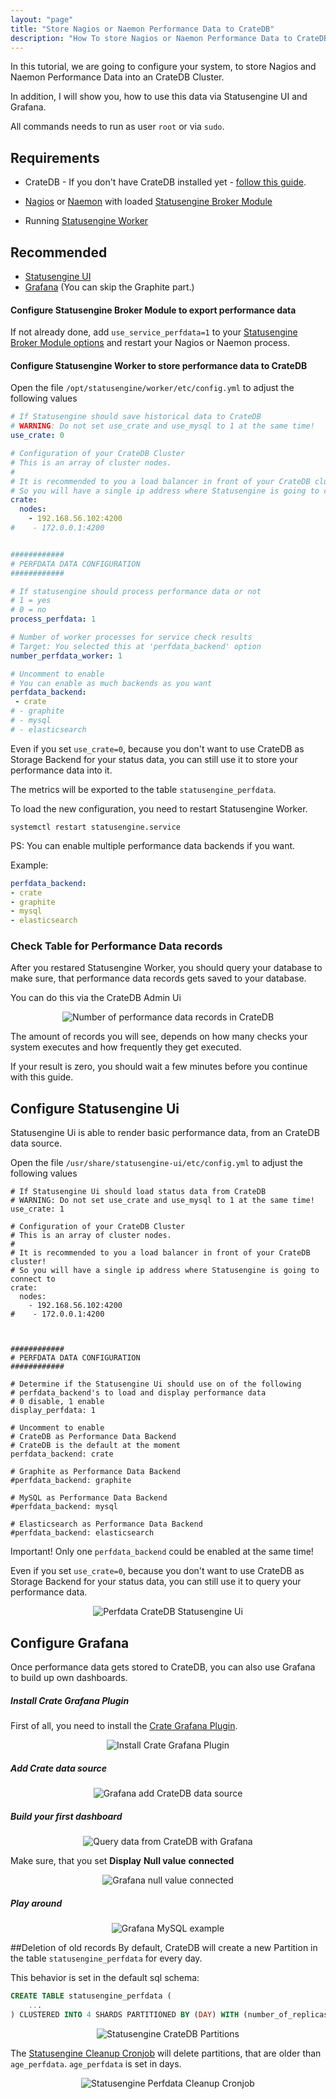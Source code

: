 ```yaml
---
layout: "page"
title: "Store Nagios or Naemon Performance Data to CrateDB"
description: "How To store Nagios or Naemon Performance Data to CrateDB using Statusengine"
---
```

In this tutorial, we are going to configure your system, to store Nagios and Naemon Performance Data into an CrateDB Cluster.

In addition, I will show you, how to use this data via Statusengine UI and Grafana.

All commands needs to run as user `root` or via `sudo`.

## Requirements
- CrateDB - If you don't have CrateDB installed yet -
[follow this guide](/tutorials/cratedb-cluster-ubuntu).

- [Nagios](/tutorials/install-nagios4) or [Naemon](/tutorials/install-naemon) with loaded [Statusengine Broker Module](/broker)

- Running [Statusengine Worker](/worker)

## Recommended
- [Statusengine UI](/ui)
- [Grafana](/tutorials/Graphite-Grafana) (You can skip the Graphite part.)


#### Configure Statusengine Broker Module to export performance data
If not already done, add `use_service_perfdata=1` to your [Statusengine Broker Module options](/broker#broker-options)
and restart your Nagios or Naemon process.

#### Configure Statusengine Worker to store performance data to CrateDB
Open the file `/opt/statusengine/worker/etc/config.yml` to adjust the following values

````yml
# If Statusengine should save historical data to CrateDB
# WARNING: Do not set use_crate and use_mysql to 1 at the same time!
use_crate: 0

# Configuration of your CrateDB Cluster
# This is an array of cluster nodes.
#
# It is recommended to you a load balancer in front of your CrateDB cluster!
# So you will have a single ip address where Statusengine is going to connect to
crate:
  nodes:
    - 192.168.56.102:4200
#    - 172.0.0.1:4200


############
# PERFDATA DATA CONFIGURATION
############

# If statusengine should process performance data or not
# 1 = yes
# 0 = no
process_perfdata: 1

# Number of worker processes for service check results
# Target: You selected this at 'perfdata_backend' option
number_perfdata_worker: 1

# Uncomment to enable
# You can enable as much backends as you want
perfdata_backend:
 - crate
# - graphite
# - mysql
# - elasticsearch

````

Even if you set `use_crate=0`, because you don't want to use CrateDB as Storage Backend for your status data, you can still use it to
store your performance data into it.

The metrics will be exported to the table `statusengine_perfdata`.

To load the new configuration, you need to restart Statusengine Worker.
````nohighlight
systemctl restart statusengine.service
````

PS: You can enable multiple performance data backends if you want.

Example:

````yml
perfdata_backend:
- crate
- graphite
- mysql
- elasticsearch
````

### Check Table for Performance Data records
After you restared Statusengine Worker, you should query your database to make sure, that performance data records gets saved to your database.

You can do this via the CrateDB Admin Ui

<div class="jumbotron jumbotron-black">
    <div class="container">
        <p>
            <center>
                <img src="{{ site.url }}/assets/img/tutorials/cratedb-perfdata-records.png" class="img-responsive" alt="Number of performance data records in CrateDB"/>
            </center>
        </p>
    </div>
</div>

The amount of records you will see, depends on how many checks your system executes and how frequently they get executed.

If your result is zero, you should wait a few minutes before you continue with this guide.



## Configure Statusengine Ui
Statusengine Ui is able to render basic performance data, from an CrateDB data source.


Open the file `/usr/share/statusengine-ui/etc/config.yml` to adjust the following values
````YML
# If Statusengine Ui should load status data from CrateDB
# WARNING: Do not set use_crate and use_mysql to 1 at the same time!
use_crate: 1

# Configuration of your CrateDB Cluster
# This is an array of cluster nodes.
#
# It is recommended to you a load balancer in front of your CrateDB cluster!
# So you will have a single ip address where Statusengine is going to connect to
crate:
  nodes:
    - 192.168.56.102:4200
#    - 172.0.0.1:4200



############
# PERFDATA DATA CONFIGURATION
############

# Determine if the Statusengine Ui should use on of the following
# perfdata_backend's to load and display performance data
# 0 disable, 1 enable
display_perfdata: 1

# Uncomment to enable
# CrateDB as Performance Data Backend
# CrateDB is the default at the moment
perfdata_backend: crate

# Graphite as Performance Data Backend
#perfdata_backend: graphite

# MySQL as Performance Data Backend
#perfdata_backend: mysql

# Elasticsearch as Performance Data Backend
#perfdata_backend: elasticsearch
````

Important! Only one `perfdata_backend` could be enabled at the same time!

Even if you set `use_crate=0`, because you don't want to use CrateDB as Storage Backend for your status data, you can still use it to query your performance data.

<div class="jumbotron jumbotron-black">
    <div class="container">
        <p>
            <center>
                <img src="{{ site.url }}/assets/img/tutorials/statusengine-ui-mysql-perfdata.png" class="img-responsive" alt="Perfdata CrateDB Statusengine Ui"/>
            </center>
        </p>
    </div>
</div>

## Configure Grafana
Once performance data gets stored to CrateDB, you can also use Grafana to build up own dashboards.

##### Install Crate Grafana Plugin
First of all, you need to install the <a href="https://grafana.com/plugins/crate-datasource" target="_blank">Crate Grafana Plugin</a>.

<div class="jumbotron jumbotron-black">
    <div class="container">
        <p>
            <center>
                <img src="{{ site.url }}/assets/img/tutorials/install-grafana-crate-plugin2.png" class="img-responsive" alt="Install Crate Grafana Plugin"/>
            </center>
        </p>
    </div>
</div>

##### Add Crate data source
<div class="jumbotron jumbotron-black">
    <div class="container">
        <p>
            <center>
                <img src="{{ site.url }}/assets/img/tutorials/grafana-crate-datasource.png" class="img-responsive" alt="Grafana add CrateDB data source"/>
            </center>
        </p>
    </div>
</div>

##### Build your first dashboard

<div class="jumbotron jumbotron-black">
    <div class="container">
        <p>
            <center>
                <img src="{{ site.url }}/assets/img/tutorials/grafana-cratedb-query.png" class="img-responsive" alt="Query data from CrateDB with Grafana"/>
            </center>
        </p>
    </div>
</div>

Make sure, that you set **Display** <i class="fa fa-arrow-right"></i> **Null value** <i class="fa fa-arrow-right"></i> **connected**
<div class="jumbotron jumbotron-black">
    <div class="container">
        <p>
            <center>
                <img src="{{ site.url }}/assets/img/tutorials/grafana_null_value.png" class="img-responsive" alt="Grafana null value connected"/>
            </center>
        </p>
    </div>
</div>


##### Play around
<div class="jumbotron jumbotron-black">
    <div class="container">
        <p>
            <center>
                <img src="{{ site.url }}/assets/img/tutorials/grafana-cratedb-playground.png" class="img-responsive" alt="Grafana MySQL example"/>
            </center>
        </p>
    </div>
</div>

##Deletion of old records
By default, CrateDB will create a new Partition in the table `statusengine_perfdata` for every day.

This behavior is set in the default sql schema:
````SQL
CREATE TABLE statusengine_perfdata (
    ...
) CLUSTERED INTO 4 SHARDS PARTITIONED BY (DAY) WITH (number_of_replicas = '0');
````
<div class="jumbotron jumbotron-black">
    <div class="container">
        <p>
            <center>
                <img src="{{ site.url }}/assets/img/tutorials/statusengine_cratedb_partitions.png" class="img-responsive" alt="Statusengine CrateDB Partitions"/>
            </center>
        </p>
    </div>
</div>

The [Statusengine Cleanup Cronjob](/worker#cleanup-database) will delete partitions, that are older than `age_perfdata`. `age_perfdata` is set in days.
<div class="jumbotron jumbotron-black">
    <div class="container">
        <p>
            <center>
                <img src="{{ site.url }}/assets/img/tutorials/statusengine_perfdata_cleanup.png" class="img-responsive" alt="Statusengine Perfdata Cleanup Cronjob"/>
            </center>
        </p>
    </div>
</div>